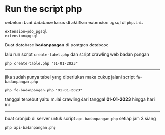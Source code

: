 # Run the script php

sebelum buat database harus di aktifkan extension pgsql di `php.ini`.

```
extension=pdo_pgsql
extension=pgsql
```

Buat database **badanpangan** di postgres database

lalu run script `create-tabel.php` dan script crawling web badan pangan

```
php create-table.php "01-01-2023"
```

---

jika sudah punya tabel yang diperlukan maka cukup jalani script `fe-badanpangan.php`

```
php fe-badanpangan.php "01-01-2023"
```

tanggal tersebut yaitu mulai crawling dari tanggal **01-01-2023** hingga hari ini

---

buat cronjob di server untuk script `api-badanpangan.php` setiap jam 3 siang

```
php api-badanpangan.php
```
